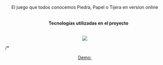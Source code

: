 <p align="center">El juego que todos conocemos Piedra, Papel o Tijera en version online</p>


<div>
  
  <ul align="center">
   <h4 style="display: inline-block">Tecnologías utilizadas en el proyecto</h4>
  </ul>
</div>

<p align="center">
  <a href="https://skillicons.dev">
    <img src="https://skillicons.dev/icons?i=css,html,js,react,nextjs,tailwind" />
  </a>
</p>

/* <p align="center">
  <a href="=" target="_blank">Demo:</a>
</p>

